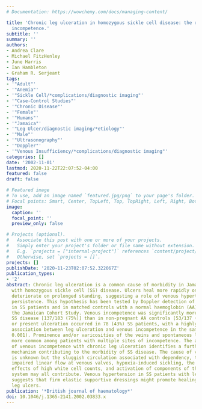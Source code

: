 ```yaml
---
# Documentation: https://wowchemy.com/docs/managing-content/

title: 'Chronic leg ulceration in homozygous sickle cell disease: the role of venous
  incompetence.'
subtitle: ''
summary: ''
authors:
- Andrea Clare
- Michael FitzHenley
- June Harris
- Ian Hambleton
- Graham R. Serjeant
tags:
- '"Adult"'
- '"Anemia"'
- '"Sickle Cell/*complications/diagnostic imaging"'
- '"Case-Control Studies"'
- '"Chronic Disease"'
- '"Female"'
- '"Humans"'
- '"Jamaica"'
- '"Leg Ulcer/diagnostic imaging/*etiology"'
- '"Male"'
- '"Ultrasonography"'
- '"Doppler"'
- '"Venous Insufficiency/*complications/diagnostic imaging"'
categories: []
date: '2002-11-01'
lastmod: 2020-11-22T22:07:52-04:00
featured: false
draft: false

# Featured image
# To use, add an image named `featured.jpg/png` to your page's folder.
# Focal points: Smart, Center, TopLeft, Top, TopRight, Left, Right, BottomLeft, Bottom, BottomRight.
image:
  caption: ''
  focal_point: ''
  preview_only: false

# Projects (optional).
#   Associate this post with one or more of your projects.
#   Simply enter your project's folder or file name without extension.
#   E.g. `projects = ["internal-project"]` references `content/project/deep-learning/index.md`.
#   Otherwise, set `projects = []`.
projects: []
publishDate: '2020-11-23T02:07:52.322067Z'
publication_types:
- '2'
abstract: Chronic leg ulceration is a common cause of morbidity in Jamaican patients
  with homozygous sickle cell (SS) disease. Ulcers heal more rapidly on bed rest and
  deteriorate on prolonged standing, suggesting a role of venous hypertension in their
  persistence. This hypothesis has been tested by Doppler detection of venous competence
  in SS patients and in matched controls with a normal haemoglobin (AA) genotype in
  the Jamaican Cohort Study. Venous incompetence was significantly more frequent in
  SS disease [137/183 (75%)] than in non-pregnant AA controls [53/137 (39%)]. Past
  or present ulceration occurred in 78 (43%) SS patients, with a highly significant
  association between leg ulceration and venous incompetence in the same leg (P <
  0.001). Prominence and/or varicosities of the veins and spontaneous leg ulcers were
  more common among patients with multiple sites of incompetence. The association
  of venous incompetence with chronic leg ulceration identifies a further pathological
  mechanism contributing to the morbidity of SS disease. The cause of venous incompetence
  is unknown but the sluggish circulation associated with dependency, turbidity and
  impaired linear flow at venous valves, hypoxia-induced sickling, the rheological
  effects of high white cell counts, and activation of components of the coagulation
  system may all contribute. Venous hypertension in SS patients with leg ulceration
  suggests that firm elastic supportive dressings might promote healing of chronic
  leg ulcers.
publication: '*British journal of haematology*'
doi: 10.1046/j.1365-2141.2002.03833.x
---
```

